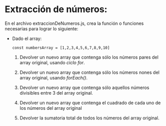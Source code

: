 # Extracción de números:

En el archivo extraccionDeNumeros.js, crea la función o funciones necesarias para lograr lo siguiente:

- Dado el array:

    `const numbersArray = [1,2,3,4,5,6,7,8,9,10]`

    1. Devolver un nuevo array que contenga sólo los números pares del array original, usando *ciclo for*.

    2. Devolver un nuevo array que contenga sólo los números nones del array original, usando *forEach()*.

    3. Devolver un nuevo array que contenga sólo aquellos números divisibles entre 3 del array original.

    4. Devolver un nuevo array que contenga el cuadrado de cada uno de los números del array original

    5. Devolver la sumatoria total de todos los números del array original.